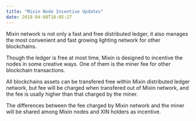 ```yaml
---
title: "Mixin Node Incentive Updates"
date: 2018-04-08T16:05:27
---
```


Mixin network is not only a fast and free distributed ledger, it also manages the most convenient and fast growing lighting network for other blockchains.

Though the ledger is free at most time, Mixin is designed to incentive the nodes in some creative ways. One of them is the miner fee for other blockchain transactions.

All blockchains assets can be transfered free within Mixin distributed ledger network, but fee will be charged when transfered out of Mixin network, and the fee is usally higher than that charged by the miner.

The differences between the fee charged by Mixin network and the miner will be shared among Mixin nodes and XIN holders as incentive.
